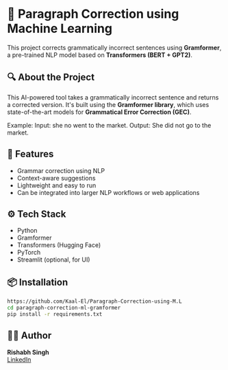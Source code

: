# 📝 Paragraph Correction using Machine Learning

This project corrects grammatically incorrect sentences using **Gramformer**, a pre-trained NLP model based on **Transformers (BERT + GPT2)**.

## 🔍 About the Project

This AI-powered tool takes a grammatically incorrect sentence and returns a corrected version. It's built using the **Gramformer library**, which uses state-of-the-art models for **Grammatical Error Correction (GEC)**.

Example:
Input: she no went to the market.
Output: She did not go to the market.

## 🚀 Features
- Grammar correction using NLP
- Context-aware suggestions
- Lightweight and easy to run
- Can be integrated into larger NLP workflows or web applications

## ⚙️ Tech Stack
- Python
- Gramformer
- Transformers (Hugging Face)
- PyTorch
- Streamlit (optional, for UI)

## 📦 Installation
```bash
https://github.com/Kaal-El/Paragraph-Correction-using-M.L
cd paragraph-correction-ml-gramformer
pip install -r requirements.txt

```

## 🙋‍♂️ Author  
**Rishabh Singh**  
[LinkedIn](https://www.linkedin.com/in/rishabhsingh2003/) 

